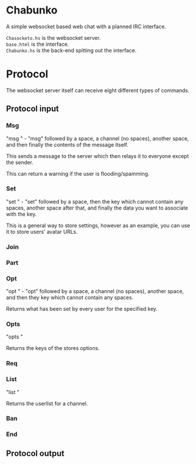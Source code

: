 Chabunko
========

A simple websocket based web chat with a planned IRC interface.

`Chasocketo.hs` is the websocket server.  
`base.html` is the interface.  
`Chabunko.hs` is the back-end spitting out the interface.

# Protocol

The websocket server itself can receive eight different types of commands.

## Protocol input

### Msg
"msg <channel> <message>" - "msg" followed by a space, a channel (no spaces),
another space, and then finally the contents of the message itself.

This sends a message to the server which then relays it to everyone except the
sender.

This can return a warning if the user is flooding/spamming.

### Set
"set <key> <data>" - "set" followed by a space, then the key which cannot
contain any spaces, another space after that, and finally the data you want to
associate with the key.

This is a general way to store settings, however as an example, you can use it
to store users' avatar URLs.

### Join

### Part

### Opt
"opt <channel> <key>" - "opt" followed by a space, a channel (no spaces),
another space, and then they key which cannot contain any spaces.

Returns what has been set by every user for the specified key.

### Opts
"opts <channel>"

Returns the keys of the stores options.

### Req

### List
"list <channel>"

Returns the userlist for a channel.

### Ban

### End

## Protocol output

